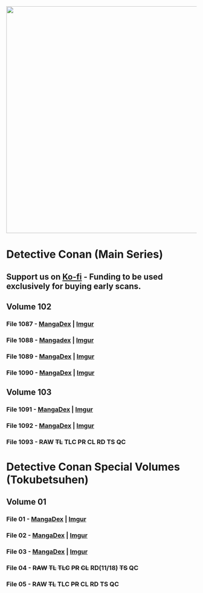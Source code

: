 <img src="https://cdn.discordapp.com/attachments/937899943421681685/940824869929615380/unknown.png" width="600"/>

# Detective Conan (Main Series)
## Support us on [Ko-fi](https://ko-fi.com/ardentspiritskeg) - Funding to be used exclusively for buying early scans.
## Volume 102
### File 1087 - [MangaDex](https://mangadex.org/chapter/95f9bcb7-a434-49d0-b02d-9a3f39249a6c/1) | [Imgur](https://imgur.com/gallery/RyUSckM)
### File 1088 - [Mangadex](https://mangadex.org/chapter/71325936-ba75-47c0-93d8-c6cbc8670266/1) | [Imgur](https://imgur.com/gallery/Rp7zftz)
### File 1089 - [MangaDex](https://mangadex.org/chapter/7dccea1d-17ad-4b8f-8d66-55634d3dc686/1) | [Imgur](https://imgur.com/gallery/A616SJQ)
### File 1090 - [MangaDex](https://mangadex.org/chapter/c5b1e35e-8ba6-4d9a-89a5-24bd9f42de38/1) | [Imgur](https://imgur.com/gallery/u5U3aIx)
## Volume 103
### File 1091 - [MangaDex](https://mangadex.org/chapter/d65c393a-66d1-4292-92ac-d44087824a94/1) | [Imgur](https://imgur.com/gallery/23SOxVQ)
### File 1092 - [MangaDex](https://mangadex.org/chapter/0724b96a-0eb4-4238-9d4b-f8e55ec0ceaa/1) | [Imgur](https://imgur.com/gallery/s70zvaD)
### File 1093 - RAW ~~TL~~ TLC PR CL RD TS QC
# Detective Conan Special Volumes (Tokubetsuhen)
## Volume 01
### File 01 - [MangaDex](https://mangadex.org/chapter/5331e99a-5ef1-47d1-ad3f-9eaeb9ef1219/1) | [Imgur](https://imgur.com/gallery/EuHdTHR)
### File 02 - [MangaDex](https://mangadex.org/chapter/74fcf5f7-c058-49b9-912d-f4310e750ffc/1) | [Imgur](https://imgur.com/gallery/2YGGTpk)
### File 03 - [MangaDex](https://mangadex.org/chapter/215d1a38-d9c9-4925-92d8-75bb3db8033d/1) | [Imgur](https://imgur.com/gallery/iXeDgDL)
### File 04 - ~~RAW~~ ~~TL~~ ~~TLC~~ ~~PR~~ ~~CL~~ RD(11/18) ~~TS~~ QC
### File 05 - RAW ~~TL~~ TLC ~~PR~~ CL RD TS QC
